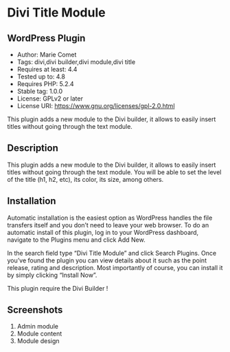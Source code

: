 Divi Title Module
========================
WordPress Plugin
---------------
* Author: Marie Comet
* Tags: divi,divi builder,divi module,divi title
* Requires at least: 4.4
* Tested up to: 4.8
* Requires PHP: 5.2.4
* Stable tag: 1.0.0
* License: GPLv2 or later
* License URI: https://www.gnu.org/licenses/gpl-2.0.html

This plugin adds a new module to the Divi builder, it allows to easily insert titles without going through the text module.

Description
---------------
This plugin adds a new module to the Divi builder, it allows to easily insert titles without going through the text module.
You will be able to set the level of the title (h1, h2, etc), its color, its size, among others.

Installation
---------------
Automatic installation is the easiest option as WordPress handles the file transfers itself and you don’t need to leave your web browser. To do an automatic install of this plugin, log in to your WordPress dashboard, navigate to the Plugins menu and click Add New.

In the search field type “Divi Title Module” and click Search Plugins. Once you’ve found the plugin you can view details about it such as the point release, rating and description. Most importantly of course, you can install it by simply clicking “Install Now”.

This plugin require the Divi Builder !

Screenshots
---------------
1. Admin module
2. Module content
3. Module design